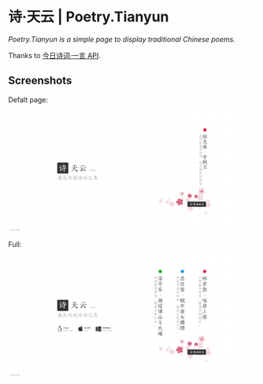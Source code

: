 # 诗·天云 | Poetry.Tianyun

_Poetry.Tianyun is a simple page to display traditional Chinese poems._

Thanks to [今日诗词·一言 API](https://www.jinrishici.com/).

## Screenshots

Defalt page:

![](https://github.com/imByteCat/poetry.tianyun/blob/master/screenshots/default.png)

Full:

![](https://github.com/imByteCat/poetry.tianyun/blob/master/screenshots/full.png)
